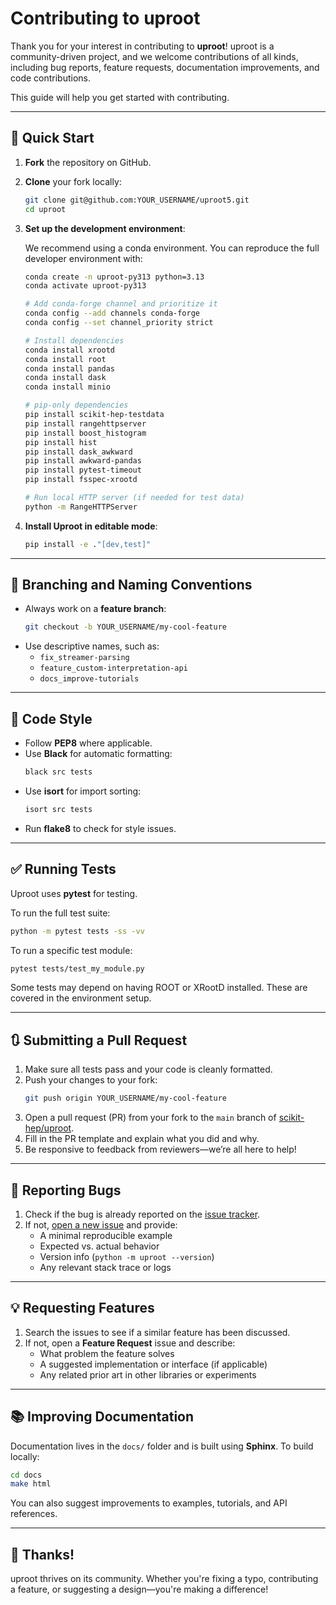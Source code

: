 # Contributing to uproot

Thank you for your interest in contributing to **uproot**! uproot is a community-driven project, and we welcome contributions of all kinds, including bug reports, feature requests, documentation improvements, and code contributions.

This guide will help you get started with contributing.

---

## 🚀 Quick Start

1. **Fork** the repository on GitHub.
2. **Clone** your fork locally:
   ```bash
   git clone git@github.com:YOUR_USERNAME/uproot5.git
   cd uproot
   ```

3. **Set up the development environment**:

   We recommend using a conda environment. You can reproduce the full developer environment with:

   ```bash
   conda create -n uproot-py313 python=3.13
   conda activate uproot-py313

   # Add conda-forge channel and prioritize it
   conda config --add channels conda-forge
   conda config --set channel_priority strict

   # Install dependencies
   conda install xrootd
   conda install root
   conda install pandas
   conda install dask
   conda install minio

   # pip-only dependencies
   pip install scikit-hep-testdata
   pip install rangehttpserver
   pip install boost_histogram
   pip install hist
   pip install dask_awkward
   pip install awkward-pandas
   pip install pytest-timeout
   pip install fsspec-xrootd

   # Run local HTTP server (if needed for test data)
   python -m RangeHTTPServer
   ```

4. **Install Uproot in editable mode**:
   ```bash
   pip install -e ."[dev,test]"
   ```

---

## 🌿 Branching and Naming Conventions

- Always work on a **feature branch**:
  ```bash
  git checkout -b YOUR_USERNAME/my-cool-feature
  ```
- Use descriptive names, such as:
  - `fix_streamer-parsing`
  - `feature_custom-interpretation-api`
  - `docs_improve-tutorials`

---

## 🎨 Code Style

- Follow **PEP8** where applicable.
- Use **Black** for automatic formatting:
  ```bash
  black src tests
  ```
- Use **isort** for import sorting:
  ```bash
  isort src tests
  ```
- Run **flake8** to check for style issues.

---

## ✅ Running Tests

Uproot uses **pytest** for testing.

To run the full test suite:
```bash
python -m pytest tests -ss -vv
```

To run a specific test module:
```bash
pytest tests/test_my_module.py
```

Some tests may depend on having ROOT or XRootD installed. These are covered in the environment setup.

---

## 🔃 Submitting a Pull Request

1. Make sure all tests pass and your code is cleanly formatted.
2. Push your changes to your fork:
   ```bash
   git push origin YOUR_USERNAME/my-cool-feature
   ```
3. Open a pull request (PR) from your fork to the `main` branch of [scikit-hep/uproot](https://github.com/scikit-hep/uproot).
4. Fill in the PR template and explain what you did and why.
5. Be responsive to feedback from reviewers—we’re all here to help!

---

## 🐛 Reporting Bugs

1. Check if the bug is already reported on the [issue tracker](https://github.com/scikit-hep/uproot/issues).
2. If not, [open a new issue](https://github.com/scikit-hep/uproot/issues/new/choose) and provide:
   - A minimal reproducible example
   - Expected vs. actual behavior
   - Version info (`python -m uproot --version`)
   - Any relevant stack trace or logs

---

## 💡 Requesting Features

1. Search the issues to see if a similar feature has been discussed.
2. If not, open a **Feature Request** issue and describe:
   - What problem the feature solves
   - A suggested implementation or interface (if applicable)
   - Any related prior art in other libraries or experiments

---

## 📚 Improving Documentation

Documentation lives in the `docs/` folder and is built using **Sphinx**. To build locally:
```bash
cd docs
make html
```

You can also suggest improvements to examples, tutorials, and API references.

---

## 🙌 Thanks!

uproot thrives on its community. Whether you're fixing a typo, contributing a feature, or suggesting a design&mdash;you're making a difference!
